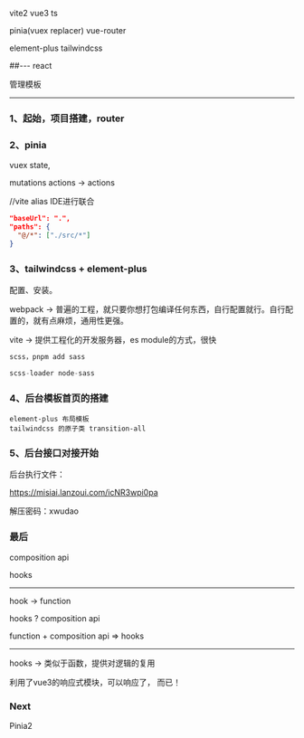 vite2
vue3
ts


pinia(vuex replacer)
vue-router

element-plus
tailwindcss

##---
react



管理模板

-----
### 1、起始，项目搭建，router

### 2、pinia

vuex  state,

mutations actions -> actions

//vite alias
IDE进行联合

```json
"baseUrl": ".",
"paths": {
  "@/*": ["./src/*"]
}
```



### 3、tailwindcss + element-plus

配置、安装。



webpack -> 普遍的工程，就只要你想打包编译任何东西，自行配置就行。自行配置的，就有点麻烦，通用性更强。

vite -> 提供工程化的开发服务器，es module的方式，很快

```js
scss，pnpm add sass

scss-loader node-sass
```



### 4、后台模板首页的搭建

```
element-plus 布局模板
tailwindcss 的原子类 transition-all
```

### 5、后台接口对接开始

后台执行文件：

https://misiai.lanzoui.com/icNR3wpi0pa

解压密码：xwudao

### 最后

composition api

hooks

---

hook -> function

hooks ? composition api

function + composition api => hooks

---

hooks -> 类似于函数，提供对逻辑的复用

利用了vue3的响应式模块，可以响应了， 而已！

### Next

Pinia2
